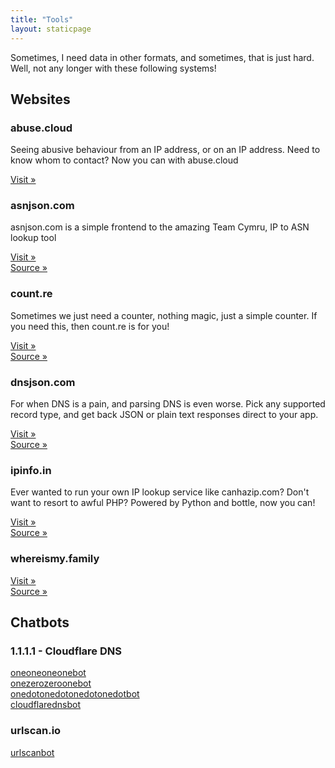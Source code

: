 ```yaml
---
title: "Tools"
layout: staticpage
---
```


Sometimes, I need data in other formats, and sometimes, that is just hard. Well, not any longer with these following systems!

## Websites

### abuse.cloud

Seeing abusive behaviour from an IP address, or on an IP address. Need to know whom to contact? Now you can with abuse.cloud

[Visit »](https://abuse.cloud)

### asnjson.com

asnjson.com is a simple frontend to the amazing Team Cymru, IP to ASN lookup tool

[Visit »](https://asnjson.com)  
[Source »](https://github.com/matthewgall/asnjson.com)  

### count.re

Sometimes we just need a counter, nothing magic, just a simple counter. If you need this, then count.re is for you!

[Visit »](https://count.re)  
[Source »](https://github.com/matthewgall/count.re)  

### dnsjson.com

For when DNS is a pain, and parsing DNS is even worse. Pick any supported record type, and get back JSON or plain text responses direct to your app.

[Visit »](https://dnsjson.com)  
[Source »](https://github.com/matthewgall/dnsjson.com)  

### ipinfo.in

Ever wanted to run your own IP lookup service like canhazip.com? Don't want to resort to awful PHP? Powered by Python and bottle, now you can!

[Visit »](https://ipinfo.in)  
[Source »](https://github.com/matthewgall/ipinfo.in)  

### whereismy.family

[Visit »](https://whereismy.family)  
[Source »](https://gitlab.com/matthewgall/whereismy.family)  

## Chatbots

### 1.1.1.1 - Cloudflare DNS

[oneoneoneonebot](https://t.me/oneoneoneonebot)  
[onezerozeroonebot](https://t.me/onezerozeroonebot)  
[onedotonedotonedotonedotbot](https://t.me/onedotonedotonedotonedotbot)  
[cloudflarednsbot](https://t.me/cloudflarednsbot)

### urlscan.io

[urlscanbot](https://t.me/urlscanbot)
